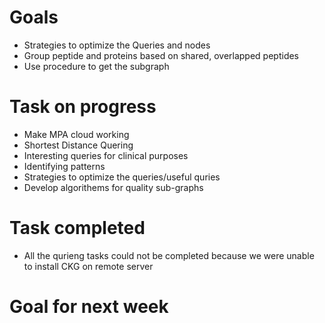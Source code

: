 # Goals
* Strategies to optimize the Queries and nodes
* Group peptide and proteins based on shared, overlapped peptides
* Use procedure to get the subgraph

# Task on progress
* Make MPA cloud working
* Shortest Distance Quering
* Interesting queries for clinical purposes
* Identifying patterns
* Strategies to optimize the queries/useful quries
* Develop algorithems for quality sub-graphs

# Task completed
* All the qurieng tasks could not be completed because we were unable to install CKG on remote server

# Goal for next week
